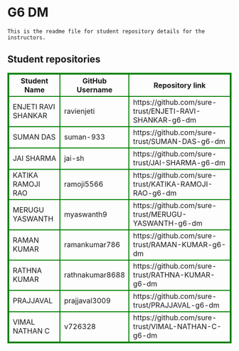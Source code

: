 # G6 DM
    This is the readme file for student repository details for the instructors.
## Student repositories 
<table style="border : 2px solid green; width:100%;">
<tr >
<th style="border : 2px solid green;">Student Name</th>
<th style="border : 2px solid green;">GitHub Username</th>
<th style="border : 2px solid green;">Repository link</th>
</tr>
<tr style="border : 2px solid green;">
<td style="border : 2px solid green;">ENJETI RAVI SHANKAR</td> 

<td style="border : 2px solid green;">ravienjeti</td> 

<td style="border : 2px solid green;">https://github.com/sure-trust/ENJETI-RAVI-SHANKAR-g6-dm</td> 
</tr>

<tr style="border : 2px solid green;">
<td style="border : 2px solid green;">SUMAN DAS</td> 

<td style="border : 2px solid green;">suman-933</td> 

<td style="border : 2px solid green;">https://github.com/sure-trust/SUMAN-DAS-g6-dm</td> 
</tr>

<tr style="border : 2px solid green;">
<td style="border : 2px solid green;">JAI SHARMA</td> 

<td style="border : 2px solid green;">jai-sh</td> 

<td style="border : 2px solid green;">https://github.com/sure-trust/JAI-SHARMA-g6-dm</td> 
</tr>

<tr style="border : 2px solid green;">
<td style="border : 2px solid green;">KATIKA RAMOJI RAO</td> 

<td style="border : 2px solid green;">ramoji5566</td> 

<td style="border : 2px solid green;">https://github.com/sure-trust/KATIKA-RAMOJI-RAO-g6-dm</td> 
</tr>

<tr style="border : 2px solid green;">
<td style="border : 2px solid green;">MERUGU YASWANTH</td> 

<td style="border : 2px solid green;">myaswanth9</td> 

<td style="border : 2px solid green;">https://github.com/sure-trust/MERUGU-YASWANTH-g6-dm</td> 
</tr>

<tr style="border : 2px solid green;">
<td style="border : 2px solid green;">RAMAN KUMAR</td> 

<td style="border : 2px solid green;">ramankumar786</td> 

<td style="border : 2px solid green;">https://github.com/sure-trust/RAMAN-KUMAR-g6-dm</td> 
</tr>

<tr style="border : 2px solid green;">
<td style="border : 2px solid green;">RATHNA KUMAR</td> 

<td style="border : 2px solid green;">rathnakumar8688</td> 

<td style="border : 2px solid green;">https://github.com/sure-trust/RATHNA-KUMAR-g6-dm</td> 
</tr>

<tr style="border : 2px solid green;">
<td style="border : 2px solid green;">PRAJJAVAL</td> 

<td style="border : 2px solid green;">prajjaval3009</td> 

<td style="border : 2px solid green;">https://github.com/sure-trust/PRAJJAVAL-g6-dm</td> 
</tr>

<tr style="border : 2px solid green;">
<td style="border : 2px solid green;">VIMAL NATHAN C</td> 

<td style="border : 2px solid green;">v726328</td> 

<td style="border : 2px solid green;">https://github.com/sure-trust/VIMAL-NATHAN-C-g6-dm</td> 
</tr>
